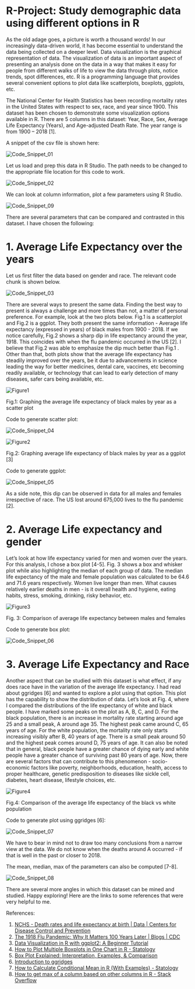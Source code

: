 # R-Project: Study demographic data using different options in R

As the old adage goes, a picture is worth a thousand words! In our increasingly data-driven world, it has become essential to understand the data being collected on a deeper level. Data visualization is the graphical representation of data. The visualization of data is an important aspect of presenting an analysis done on the data in a way that makes it easy for people from different walks of life to view the data through plots, notice trends, spot differences, etc. R is a programming language that provides several convenient options to plot data like scatterplots, boxplots, ggplots, etc.

The National Center for Health Statistics has been recording mortality rates in the United States with respect to sex, race, and year since 1900. This dataset has been chosen to demonstrate some visualization options available in R. There are 5 columns in this dataset: Year, Race, Sex, Average Life Expectancy (Years), and Age-adjusted Death Rate. The year range is from 1900 – 2018 [1]. 

A snippet of the csv file is shown here:

![Code_Snippet_01](https://github.com/maddies-codespace/R-Project/assets/141537679/62297163-da0d-4820-8e23-bbacb5923411)

Let us load and prep this data in R Studio. The path needs to be changed to the appropriate file location for this code to work. 

![Code_Snippet_02](https://github.com/maddies-codespace/R-Project/assets/141537679/11d5100c-a2a3-4048-a652-6e59d431a03b)

We can look at column information, plot a few parameters using R Studio.

![Code_Snippet_09](https://github.com/maddies-codespace/R-Project/assets/141537679/7b575625-3da1-4248-baf6-c4d6f87ed471)

There are several parameters that can be compared and contrasted in this dataset. I have chosen the following:

# 1.	Average Life Expectancy over the years
Let us first filter the data based on gender and race. The relevant code chunk is shown below.

![Code_Snippet_03](https://github.com/maddies-codespace/R-Project/assets/141537679/b4c30f22-c6d4-40df-a09e-3743fd0391ac)


There are several ways to present the same data. Finding the best way to present is always a challenge and more times than not, a matter of personal preference. For example, look at the two plots below. Fig.1 is a scatterplot and Fig.2 is a ggplot. They both present the same information - Average life expectancy (expressed in years) of black males from 1900 - 2018.  If we notice carefully, Fig.2 shows a sharp dip in life expectancy around the year, 1918. This coincides with when the flu pandemic occurred in the US [2]. I believe that Fig.2 was able to emphasize the dip much better than Fig.1 . Other than that, both plots show that the average life expectancy has steadily improved over the years, be it due to advancements in science leading the way for better medicines, dental care, vaccines, etc becoming readily available, or technology that can lead to early detection of many diseases, safer cars being available, etc. 

![Figure1](https://github.com/maddies-codespace/R-Project/assets/141537679/b91151c6-3971-4fe6-8276-3b9ea4ae0448)

Fig.1: Graphing the average life expectancy of black males by year as a scatter plot

Code to generate scatter plot:

![Code_Snippet_04](https://github.com/maddies-codespace/R-Project/assets/141537679/8fc5263a-0d3a-4449-9336-e9c284816e62)

![Figure2](https://github.com/maddies-codespace/R-Project/assets/141537679/3d1c52db-b634-4c72-956c-06e851b35529)

Fig.2: Graphing average life expectancy of black males by year as a ggplot [3]

Code to generate ggplot:

![Code_Snippet_05](https://github.com/maddies-codespace/R-Project/assets/141537679/fc959161-c497-4fbf-b404-a00293f135e0)

As a side note, this dip can be observed in data for all males and females irrespective of race. The US lost around 675,000 lives to the flu pandemic [2].

# 2.	Average Life expectancy and gender
Let’s look at how life expectancy varied for men and women over the years. For this analysis, I chose a box plot [4-5]. Fig. 3 shows a box and whisker plot while also highlighting the median of each group of data.  The median life expectancy of the male and female population was calculated to be 64.6 and 71.6 years respectively. Women live longer than men. What causes relatively earlier deaths in men - is it overall health and hygiene, eating habits, stress, smoking, drinking, risky behavior, etc. 

![Figure3](https://github.com/maddies-codespace/R-Project/assets/141537679/32ff34f8-f8f2-4d10-a812-77a16baec8db)

Fig. 3: Comparison of average life expectancy between males and females

Code to generate box plot:

![Code_Snippet_06](https://github.com/maddies-codespace/R-Project/assets/141537679/73825ddd-fa5a-47d3-ad21-bdc9ea6994e4)

# 3.	Average Life Expectancy and Race
Another aspect that can be studied with this dataset is what effect, if any does race have in the variation of the average life expectancy. I had read about ggridges [6] and wanted to explore a plot using that option. This plot has the capability to show the distribution of data. Let’s look at Fig. 4, where I compared the distributions of the life expectancy of white and black people. I have marked some peaks on the plot as A, B, C, and D. For the black population, there is an increase in mortality rate starting around age 25 and a small peak, A around age 35. The highest peak came around C, 65 years of age. For the white population, the mortality rate only starts increasing visibly after B, 40 years of age. There is a small peak around 50 and the highest peak comes around D, 75 years of age. It can also be noted that in general, black people have a greater chance of dying early and white people have a greater chance of surviving past 80 years of age. Now, there are several factors that can contribute to this phenomenon - socio-economic factors like poverty, neighborhoods, education, health, access to proper healthcare, genetic predisposition to diseases like sickle cell, diabetes, heart disease, lifestyle choices, etc. 

![Figure4](https://github.com/maddies-codespace/R-Project/assets/141537679/119c177b-f04a-4261-9145-bff959bab093)

Fig.4: Comparison of the average life expectancy of the black vs white population

Code to generate plot using ggridges [6]:

![Code_Snippet_07](https://github.com/maddies-codespace/R-Project/assets/141537679/7375d5b3-65f6-4c07-a03b-c53ae83fb764)

We have to bear in mind not to draw too many conclusions from a narrow view at the data. We do not know when the deaths around A occurred - if that is well in the past or closer to 2018.

The mean, median, max of the parameters can also be computed [7-8].

![Code_Snippet_08](https://github.com/maddies-codespace/R-Project/assets/141537679/970f9616-6b88-4302-a68c-42cde61487b8)

There are several more angles in which this dataset can be mined and studied. Happy exploring! Here are the links to some references that were very helpful to me.


References:
1.	[NCHS - Death rates and life expectancy at birth | Data | Centers for Disease Control and Prevention](https://data.cdc.gov/NCHS/NCHS-Death-rates-and-life-expectancy-at-birth/w9j2-ggv5)
2.	[The 1918 Flu Pandemic: Why It Matters 100 Years Later | Blogs | CDC](https://blogs.cdc.gov/publichealthmatters/2018/05/1918-flu/)
3.	[Data Visualization in R with ggplot2: A Beginner Tutorial](https://www.dataquest.io/blog/data-visualization-in-r-with-ggplot2-a-beginner-tutorial/)
4.	[How to Plot Multiple Boxplots in One Chart in R - Statology](https://www.statology.org/multiple-boxplots-r/)
5.	[Box Plot Explained: Interpretation, Examples, & Comparison](https://www.simplypsychology.org/boxplots.html)
6.	[Introduction to ggridges](https://cran.r-project.org/web/packages/ggridges/vignettes/introduction.html#:~:text=The%20ggridgespackage%20provides%20two%20main%20geoms%2C%20geom_ridgelineand%20geom_density_ridges.,data%20densities%20and%20then%20draws%20those%20using%20ridgelines.)
7.	[How to Calculate Conditional Mean in R (With Examples) - Statology](https://www.statology.org/conditional-mean-in-r/)
8.	[How to get max of a column based on other columns in R - Stack Overflow](https://stackoverflow.com/questions/70994358/how-to-get-max-of-a-column-based-on-other-columns-in-r)

